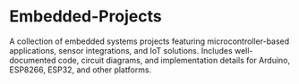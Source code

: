 # Embedded-Projects
A collection of embedded systems projects featuring microcontroller-based applications, sensor integrations, and IoT solutions. Includes well-documented code, circuit diagrams, and implementation details for Arduino, ESP8266, ESP32, and other platforms.

